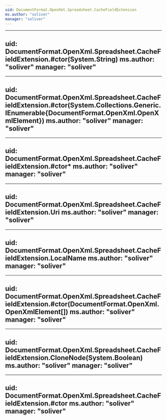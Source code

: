 ```yaml
---
uid: DocumentFormat.OpenXml.Spreadsheet.CacheFieldExtension
ms.author: "soliver"
manager: "soliver"
---
```


---
uid: DocumentFormat.OpenXml.Spreadsheet.CacheFieldExtension.#ctor(System.String)
ms.author: "soliver"
manager: "soliver"
---

---
uid: DocumentFormat.OpenXml.Spreadsheet.CacheFieldExtension.#ctor(System.Collections.Generic.IEnumerable{DocumentFormat.OpenXml.OpenXmlElement})
ms.author: "soliver"
manager: "soliver"
---

---
uid: DocumentFormat.OpenXml.Spreadsheet.CacheFieldExtension.#ctor*
ms.author: "soliver"
manager: "soliver"
---

---
uid: DocumentFormat.OpenXml.Spreadsheet.CacheFieldExtension.Uri
ms.author: "soliver"
manager: "soliver"
---

---
uid: DocumentFormat.OpenXml.Spreadsheet.CacheFieldExtension.LocalName
ms.author: "soliver"
manager: "soliver"
---

---
uid: DocumentFormat.OpenXml.Spreadsheet.CacheFieldExtension.#ctor(DocumentFormat.OpenXml.OpenXmlElement[])
ms.author: "soliver"
manager: "soliver"
---

---
uid: DocumentFormat.OpenXml.Spreadsheet.CacheFieldExtension.CloneNode(System.Boolean)
ms.author: "soliver"
manager: "soliver"
---

---
uid: DocumentFormat.OpenXml.Spreadsheet.CacheFieldExtension.#ctor
ms.author: "soliver"
manager: "soliver"
---
